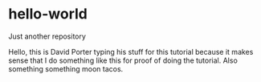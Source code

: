 # hello-world
Just another repository

Hello, this is David Porter typing his stuff for this tutorial because it makes sense that I do something like this
for proof of doing the tutorial. Also something something moon tacos.
